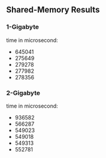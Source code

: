 ## Shared-Memory Results


### 1-Gigabyte

time in microsecond:

- 645041
- 275649
- 279278
- 277982
- 278356


### 2-Gigabyte

time in microsecond:

- 936582
- 566287
- 549023
- 549018
- 549313
- 552781



